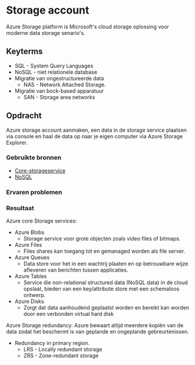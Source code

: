 # Storage account

 Azure Storage platform is Microsoft's cloud storage oplossing voor moderne data storage senario's.  

## Keyterms

* SQL - System Query Languages
* NoSQL - niet relationele database
* Migratie van ongestructureerde data
  * NAS - Network Attached Storage.
* Migratie van bock-based apparatuur
  * SAN - Storage area networks

## Opdracht

Azure storage account aanmaken, een data in de storage service plaatsen via console en haal de data op naar je eigen computer via Azure Storage Explorer.

### Gebruikte bronnen

* [Core-storageservice](https://docs.microsoft.com/en-us/azure/storage/common/storage-introduction?toc=/azure/storage/blobs/toc.json)
* [NoSQL](https://azure.microsoft.com/nl-nl/overview/nosql-database/)

### Ervaren problemen

### Resultaat

Azure core Storage services:

* Azure Blobs
  * Storage service voor grote objecten zoals video files of bitmaps.
* Azure Files
  * Files shares kan toegang tot en gemanaged worden als file server.
* Azure Queues
  * Data store voor het in een wachtrij plaaten en op betrouwbare wijze afleveren van berichten tussen applicaties.
* Azure Tables
  * Service die non-relational structured data (NoSQL data) in de cloud opslaat, bieden van een key/attribute store met een schemaloos ontwerp.
* Azure Disks
  * Zorgt dat data aanhoudend geplaatst worden en bereikt kan worden door een verbonden virtual hard disk

Azure Storage redundancy:
    Azure bewaart altijd meerdere kopiën van de data zodat het beschermt is van geplande en ongeplande gebreurtenissen.

* Redundancy in primary region.
  * LRS - Locally redundant storage
  * ZRS - Zone-redundant storage
